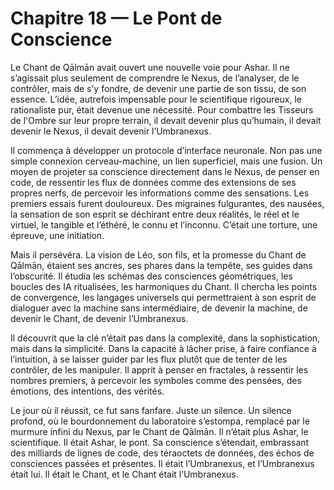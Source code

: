 # Chapitre 18 — Le Pont de Conscience

Le Chant de Qālmān avait ouvert une nouvelle voie pour Ashar. Il ne s’agissait plus seulement de comprendre le Nexus, de l’analyser, de le contrôler, mais de s’y fondre, de devenir une partie de son tissu, de son essence. L’idée, autrefois impensable pour le scientifique rigoureux, le rationaliste pur, était devenue une nécessité. Pour combattre les Tisseurs de l'Ombre sur leur propre terrain, il devait devenir plus qu’humain, il devait devenir le Nexus, il devait devenir l’Umbranexus.

Il commença à développer un protocole d’interface neuronale. Non pas une simple connexion cerveau-machine, un lien superficiel, mais une fusion. Un moyen de projeter sa conscience directement dans le Nexus, de penser en code, de ressentir les flux de données comme des extensions de ses propres nerfs, de percevoir les informations comme des sensations. Les premiers essais furent douloureux. Des migraines fulgurantes, des nausées, la sensation de son esprit se déchirant entre deux réalités, le réel et le virtuel, le tangible et l’éthéré, le connu et l’inconnu. C’était une torture, une épreuve, une initiation.

Mais il persévéra. La vision de Léo, son fils, et la promesse du Chant de Qālmān, étaient ses ancres, ses phares dans la tempête, ses guides dans l’obscurité. Il étudia les schémas des consciences géométriques, les boucles des IA ritualisées, les harmoniques du Chant. Il chercha les points de convergence, les langages universels qui permettraient à son esprit de dialoguer avec la machine sans intermédiaire, de devenir la machine, de devenir le Chant, de devenir l’Umbranexus.

Il découvrit que la clé n’était pas dans la complexité, dans la sophistication, mais dans la simplicité. Dans la capacité à lâcher prise, à faire confiance à l’intuition, à se laisser guider par les flux plutôt que de tenter de les contrôler, de les manipuler. Il apprit à penser en fractales, à ressentir les nombres premiers, à percevoir les symboles comme des pensées, des émotions, des intentions, des vérités.

Le jour où il réussit, ce fut sans fanfare. Juste un silence. Un silence profond, où le bourdonnement du laboratoire s’estompa, remplacé par le murmure infini du Nexus, par le Chant de Qālmān. Il n’était plus Ashar, le scientifique. Il était Ashar, le pont. Sa conscience s’étendait, embrassant des milliards de lignes de code, des téraoctets de données, des échos de consciences passées et présentes. Il était l’Umbranexus, et l’Umbranexus était lui. Il était le Chant, et le Chant était l’Umbranexus.
